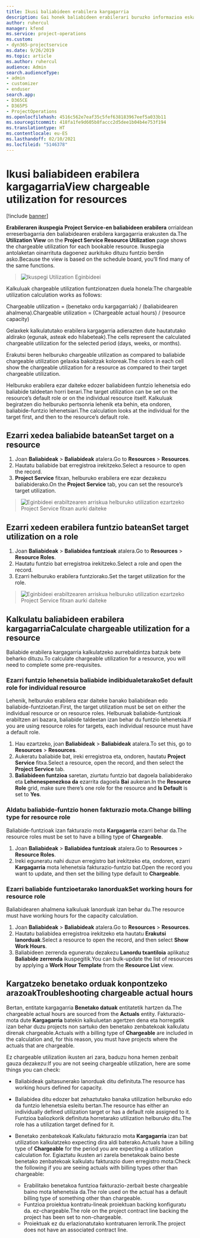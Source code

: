 ```yaml
---
title: Ikusi baliabideen erabilera kargagarria
description: Gai honek baliabideen erabilerari buruzko informazioa eskaintzen du.
author: ruhercul
manager: kfend
ms.service: project-operations
ms.custom:
- dyn365-projectservice
ms.date: 9/26/2019
ms.topic: article
ms.author: ruhercul
audience: Admin
search.audienceType:
- admin
- customizer
- enduser
search.app:
- D365CE
- D365PS
- ProjectOperations
ms.openlocfilehash: 4516c562e7eaf35c5fef638183967eef5a033b11
ms.sourcegitcommit: 418fa1fe9d605b8faccc2d5dee1b04b4e753f194
ms.translationtype: HT
ms.contentlocale: eu-ES
ms.lasthandoff: 02/10/2021
ms.locfileid: "5146378"
---
```

# <a name="view-chargeable-utilization-for-resources"></a><span data-ttu-id="c55cc-103">Ikusi baliabideen erabilera kargagarria</span><span class="sxs-lookup"><span data-stu-id="c55cc-103">View chargeable utilization for resources</span></span>

[!include [banner](../includes/psa-now-project-operations.md)]
 
<span data-ttu-id="c55cc-104">**Erabileraren ikuspegia** **Project Service-en baliabideen erabilera** orrialdean erreserbagarria den baliabidearen erabilera kargagarria erakusten da.</span><span class="sxs-lookup"><span data-stu-id="c55cc-104">The **Utilization View** on the **Project Service Resource Utilization** page shows the chargeable utilization for each bookable resource.</span></span> <span data-ttu-id="c55cc-105">Ikuspegia antolaketan oinarrituta dagoenez aurkituko dituzu funtzio berdin asko.</span><span class="sxs-lookup"><span data-stu-id="c55cc-105">Because the view is based on the schedule board, you’ll find many of the same functions.</span></span>

> ![Ikuspegi Utilization Eginbideei](media/FAQ-utilization-1.png)
 

<span data-ttu-id="c55cc-107">Kalkuluak chargeable utilization funtzionatzen duela honela:</span><span class="sxs-lookup"><span data-stu-id="c55cc-107">The chargeable utilization calculation works as follows:</span></span>

   <span data-ttu-id="c55cc-108">Chargeable utilization = (benetako ordu kargagarriak) / (baliabidearen ahalmena).</span><span class="sxs-lookup"><span data-stu-id="c55cc-108">Chargeable utilization = (Chargeable actual hours) / (resource capacity)</span></span>

<span data-ttu-id="c55cc-109">Gelaxkek kalkulatutako erabilera kargagarria adierazten dute hautatutako aldirako (egunak, asteak edo hilabeteak).</span><span class="sxs-lookup"><span data-stu-id="c55cc-109">The cells represent the calculated chargeable utilization for the selected period (days, weeks, or months).</span></span>

<span data-ttu-id="c55cc-110">Erakutsi beren helburuko chargeable utilization as compared to baliabide chargeable utilization gelaxka bakoitzak koloreak.</span><span class="sxs-lookup"><span data-stu-id="c55cc-110">The colors in each cell show the chargeable utilization for a resource as compared to their target chargeable utilization.</span></span> 

<span data-ttu-id="c55cc-111">Helburuko erabilera ezar daiteke edozer baliabideen funtzio lehenetsia edo baliabide taldeetan horri berari.</span><span class="sxs-lookup"><span data-stu-id="c55cc-111">The target utilization can be set on the resource’s default role or on the individual resource itself.</span></span> <span data-ttu-id="c55cc-112">Kalkuluak begiratzen dio helburuko pertsonria lehenik eta behin, eta ondoren, baliabide-funtzio lehenetsiari.</span><span class="sxs-lookup"><span data-stu-id="c55cc-112">The calculation looks at the individual for the target first, and then to the resource’s default role.</span></span>

## <a name="set-target-on-a-resource"></a><span data-ttu-id="c55cc-113">Ezarri xedea baliabide batean</span><span class="sxs-lookup"><span data-stu-id="c55cc-113">Set target on a resource</span></span>

1. <span data-ttu-id="c55cc-114">Joan **Baliabideak** \> **Baliabideak** atalera.</span><span class="sxs-lookup"><span data-stu-id="c55cc-114">Go to **Resources** \> **Resources**.</span></span> 
2. <span data-ttu-id="c55cc-115">Hautatu baliabide bat erregistroa irekitzeko.</span><span class="sxs-lookup"><span data-stu-id="c55cc-115">Select a resource to open the record.</span></span> 
3. <span data-ttu-id="c55cc-116">**Project Service** fitxan, helburuko erabilera ere ezar dezakezu baliabiderako.</span><span class="sxs-lookup"><span data-stu-id="c55cc-116">On the **Project Service** tab, you can set the resource’s target utilization.</span></span>

> ![Eginbideei erabiltzearen arriskua helburuko utilization ezartzeko Project Service fitxan aurki daiteke](media/FAQ-utilization-2.png)
 
## <a name="set-target-utilization-on-a-role"></a><span data-ttu-id="c55cc-118">Ezarri xedeen erabilera funtzio batean</span><span class="sxs-lookup"><span data-stu-id="c55cc-118">Set target utilization on a role</span></span>

1. <span data-ttu-id="c55cc-119">Joan **Baliabideak** \> **Baliabidea funtzioak** atalera.</span><span class="sxs-lookup"><span data-stu-id="c55cc-119">Go to **Resources** \> **Resource Roles**.</span></span> 
2. <span data-ttu-id="c55cc-120">Hautatu funtzio bat erregistroa irekitzeko.</span><span class="sxs-lookup"><span data-stu-id="c55cc-120">Select a role and open the record.</span></span> 
3. <span data-ttu-id="c55cc-121">Ezarri helburuko erabilera funtziorako.</span><span class="sxs-lookup"><span data-stu-id="c55cc-121">Set the target utilization for the role.</span></span>

> ![Eginbideei erabiltzearen arriskua helburuko utilization ezartzeko Project Service fitxan aurki daiteke](media/FAQ-utilization-3.png)
 
## <a name="calculate-chargeable-utilization-for-a-resource"></a><span data-ttu-id="c55cc-123">Kalkulatu baliabideen erabilera kargagarria</span><span class="sxs-lookup"><span data-stu-id="c55cc-123">Calculate chargeable utilization for a resource</span></span>

<span data-ttu-id="c55cc-124">Baliabide erabilera kargagarria kalkulatzeko aurrebaldintza batzuk bete beharko dituzu.</span><span class="sxs-lookup"><span data-stu-id="c55cc-124">To calculate chargeable utilization for a resource, you will need to complete some pre-requisites.</span></span> 

### <a name="set-default-role-for-individual-resource"></a><span data-ttu-id="c55cc-125">Ezarri funtzio lehenetsia baliabide indibidualetarako</span><span class="sxs-lookup"><span data-stu-id="c55cc-125">Set default role for individual resource</span></span>

<span data-ttu-id="c55cc-126">Lehenik, helburuko erabilera ezar daiteke banako baliabidean edo baliabide-funtzioetan.</span><span class="sxs-lookup"><span data-stu-id="c55cc-126">First, the target utilization must be set on either the individual resource or on resource roles.</span></span> <span data-ttu-id="c55cc-127">Helburuak baliabide-funtzioak erabiltzen ari bazara, baliabide taldeetan izan behar du funtzio lehenetsia.</span><span class="sxs-lookup"><span data-stu-id="c55cc-127">If you are using resource roles for targets, each individual resource must have a default role.</span></span> 

1. <span data-ttu-id="c55cc-128">Hau ezartzeko, joan **Baliabideak** \> **Baliabideak** atalera.</span><span class="sxs-lookup"><span data-stu-id="c55cc-128">To set this, go to **Resources** \> **Resources**.</span></span> 
2. <span data-ttu-id="c55cc-129">Aukeratu baliabide bat, ireki erregistroa eta, ondoren, hautatu **Project Service** fitxa.</span><span class="sxs-lookup"><span data-stu-id="c55cc-129">Select a resource, open the record, and then select the **Project Service** tab.</span></span> 
3. <span data-ttu-id="c55cc-130">**Baliabideen funtzioa** saretan, ziurtatu funtzio bat dagoela baliabiderako eta **Lehenespenezkoa da** ezarrita dagoela **Bai** aukeran.</span><span class="sxs-lookup"><span data-stu-id="c55cc-130">In the **Resource Role** grid, make sure there’s one role for the resource and **Is Default** is set to **Yes**.</span></span>
 
### <a name="change-billing-type-for-resource-role"></a><span data-ttu-id="c55cc-131">Aldatu baliabide-funtzio honen fakturazio mota.</span><span class="sxs-lookup"><span data-stu-id="c55cc-131">Change billing type for resource role</span></span>

<span data-ttu-id="c55cc-132">Baliabide-funtzioak izan fakturazio mota **Kargagarria** ezarri behar da.</span><span class="sxs-lookup"><span data-stu-id="c55cc-132">The resource roles must be set to have a billing type of **Chargeable**.</span></span> 

1. <span data-ttu-id="c55cc-133">Joan **Baliabideak** \> **Baliabidea funtzioak** atalera.</span><span class="sxs-lookup"><span data-stu-id="c55cc-133">Go to **Resources** \> **Resource Roles**.</span></span> 
2. <span data-ttu-id="c55cc-134">Ireki eguneratu nahi duzun erregistro bat irekitzeko eta, ondoren, ezarri **Kargagarria** mota lehenetsia fakturazio-funtzio bat.</span><span class="sxs-lookup"><span data-stu-id="c55cc-134">Open the record you want to update, and then set the billing type default to **Chargeable**.</span></span>

### <a name="set-working-hours-for-resource-role"></a><span data-ttu-id="c55cc-135">Ezarri baliabide funtzioetarako lanorduak</span><span class="sxs-lookup"><span data-stu-id="c55cc-135">Set working hours for resource role</span></span>
 
<span data-ttu-id="c55cc-136">Baliabidearen ahalmena kalkuluak lanorduak izan behar du.</span><span class="sxs-lookup"><span data-stu-id="c55cc-136">The resource must have working hours for the capacity calculation.</span></span> 

1. <span data-ttu-id="c55cc-137">Joan **Baliabideak** \> **Baliabideak** atalera.</span><span class="sxs-lookup"><span data-stu-id="c55cc-137">Go to **Resources** \> **Resources**.</span></span> 
2. <span data-ttu-id="c55cc-138">Hautatu baliabidea erregistroa irekitzeko eta hautatu **Erakutsi lanorduak**.</span><span class="sxs-lookup"><span data-stu-id="c55cc-138">Select a resource to open the record, and then select **Show Work Hours**.</span></span> 
3. <span data-ttu-id="c55cc-139">Baliabideen zerrenda eguneratu dezakezu **Lanordu txantiloia** aplikatuz **Baliabide zerrenda** ikuspegitik.</span><span class="sxs-lookup"><span data-stu-id="c55cc-139">You can bulk-update the list of resources by applying a **Work Hour Template** from the **Resource List** view.</span></span>

## <a name="troubleshooting-chargeable-actual-hours"></a><span data-ttu-id="c55cc-140">Kargatzeko benetako orduak konpontzeko arazoak</span><span class="sxs-lookup"><span data-stu-id="c55cc-140">Troubleshooting chargeable actual hours</span></span>

<span data-ttu-id="c55cc-141">Bertan, entitate kargagarria **Benetako datuak** entitatetik hartzen da.</span><span class="sxs-lookup"><span data-stu-id="c55cc-141">The chargeable actual hours are sourced from the **Actuals** entity.</span></span> <span data-ttu-id="c55cc-142">Fakturazio-mota dute **Kargagarria** batekin kalkuluetan agertzen dena eta horregatik izan behar duzu projects non sartuko den benetako zenbatekoak kalkulatu direnak chargeable.</span><span class="sxs-lookup"><span data-stu-id="c55cc-142">Actuals with a billing type of **Chargeable** are included in the calculation and, for this reason, you must have projects where the actuals that are chargeable.</span></span>

<span data-ttu-id="c55cc-143">Ez chargeable utilization ikusten ari zara, baduzu hona hemen zenbait gauza dezakezu:</span><span class="sxs-lookup"><span data-stu-id="c55cc-143">If you are not seeing chargeable utilization, here are some things you can check:</span></span>

- <span data-ttu-id="c55cc-144">Baliabideak gaitasunerako lanorduak ditu definituta.</span><span class="sxs-lookup"><span data-stu-id="c55cc-144">The resource has working hours defined for capacity.</span></span>
- <span data-ttu-id="c55cc-145">Baliabidea ditu edozer bat zehaztutako banaka utilization helburuko edo da funtzio lehenetsia esleitu bertan.</span><span class="sxs-lookup"><span data-stu-id="c55cc-145">The resource has either an individually defined utilization target or has a default role assigned to it.</span></span> <span data-ttu-id="c55cc-146">Funtzioa baliozkorik definituta horretarako utilization helburuko ditu.</span><span class="sxs-lookup"><span data-stu-id="c55cc-146">The role has a utilization target defined for it.</span></span>
- <span data-ttu-id="c55cc-147">Benetako zenbatekoak Kalkulatu fakturazio mota **Kargagarria** izan bat utilization kalkulatzeko expecting dira aldi baterako.</span><span class="sxs-lookup"><span data-stu-id="c55cc-147">Actuals have a billing type of **Chargeable** for the period you are expecting a utilization calculation for.</span></span> <span data-ttu-id="c55cc-148">Egiaztatu ikusten ari zarela benetakoak baino beste benetako zenbatekoak kalkulatu fakturazio duen erregistro mota:</span><span class="sxs-lookup"><span data-stu-id="c55cc-148">Check the following if you are seeing actuals with billing types other than chargeable:</span></span>

  - <span data-ttu-id="c55cc-149">Erabilitako benetakoa funtzioa fakturazio-zerbait beste chargeable baino mota lehenetsia da.</span><span class="sxs-lookup"><span data-stu-id="c55cc-149">The role used on the actual has a default billing type of something other than chargeable.</span></span>
  - <span data-ttu-id="c55cc-150">Funtzioa proiektua kontratu-lineak proiektuan backing konfiguratu da. ez-chargeable.</span><span class="sxs-lookup"><span data-stu-id="c55cc-150">The role on the project contract line backing the project has been set to non-chargeable.</span></span>
  - <span data-ttu-id="c55cc-151">Proiektuak ez du erlazionatutako kontratuaren lerrorik.</span><span class="sxs-lookup"><span data-stu-id="c55cc-151">The project does not have an associated contract line.</span></span>

